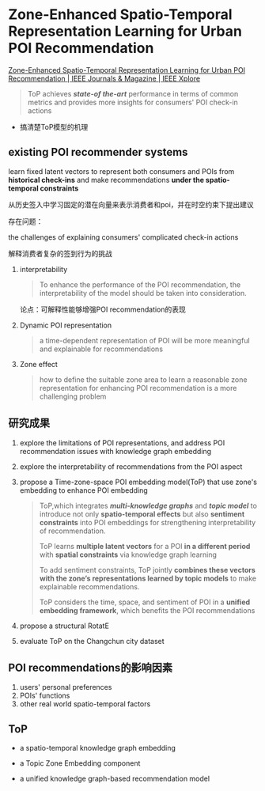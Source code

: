 # Zone-Enhanced Spatio-Temporal Representation Learning for Urban POI Recommendation

[Zone-Enhanced Spatio-Temporal Representation Learning for Urban POI Recommendation | IEEE Journals & Magazine | IEEE Xplore](https://ieeexplore.ieee.org/document/10040753)

> ToP achieves ***state-of the-art*** performance in terms of common metrics and provides more insights for consumers' POI check-in actions

* 搞清楚ToP模型的机理

## existing POI recommender systems

learn fixed latent vectors to represent both consumers and POIs from **historical check-ins** and make recommendations **under the spatio-temporal constraints**

从历史签入中学习固定的潜在向量来表示消费者和poi，并在时空约束下提出建议

存在问题：

the challenges of explaining consumers' complicated check-in actions

解释消费者复杂的签到行为的挑战

1. interpretability

   > To enhance the performance of the POI recommendation, the interpretability of the model should be taken into consideration.

   论点：可解释性能够增强POI recommendation的表现

2. Dynamic POI representation

   > a time-dependent representation of POI will be more meaningful and explainable for recommendations

3. Zone effect

   > how to define the suitable zone area to learn a reasonable zone representation for enhancing POI recommendation is a more challenging problem

## 研究成果

1. explore the limitations of POI representations, and address POI recommendation issues with knowledge graph embedding

2. explore the interpretability of recommendations from the POI aspect

3. propose a Time-zone-space POI embedding model(ToP) that use zone's embedding to enhance POI embedding

   > ToP,which integrates ***multi-knowledge graphs*** and ***topic model*** to introduce not only **spatio-temporal effects** but also **sentiment constraints** into POI embeddings for strengthening interpretability of recommendation.
   >
   > ToP learns **multiple latent vectors** for a POI **in a different period** with **spatial constraints** via knowledge graph learning
   >
   > To add sentiment constraints, ToP jointly **combines these vectors with the zone’s representations learned by topic models** to make explainable recommendations.
   >
   > ToP considers the time, space, and sentiment of POI in a **unified embedding framework**, which benefits the POI recommendations

4. propose a structural RotatE

5. evaluate ToP on the Changchun city dataset

## POI recommendations的影响因素

1. users' personal preferences
2. POIs' functions
3. other real world spatio-temporal factors

## ToP

* a spatio-temporal knowledge graph embedding

* a Topic Zone Embedding component
* a unified knowledge graph-based recommendation model



